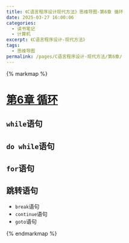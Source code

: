 ```yaml
---
title: 《C语言程序设计现代方法》思维导图-第6章 循环
date: 2025-03-27 16:00:06
categories:
  - 读书笔记
  - 计算机
excerpt: 《C语言程序设计-现代方法》
tags:
  - 思维导图
permalink: /pages/C语言程序设计-现代方法/第6章/
---
```


{% markmap %}

# [第6章 循环](/pages/C语言程序设计-现代方法/思维导图/汇总/)

## `while`语句
## `do while`语句
## `for`语句
## 跳转语句
- `break`语句
- `continue`语句
- `goto`语句



{% endmarkmap %}